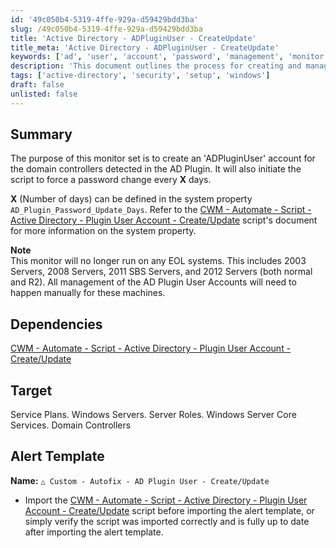 ```yaml
---
id: '49c050b4-5319-4ffe-929a-d59429bdd3ba'
slug: /49c050b4-5319-4ffe-929a-d59429bdd3ba
title: 'Active Directory - ADPluginUser - CreateUpdate'
title_meta: 'Active Directory - ADPluginUser - CreateUpdate'
keywords: ['ad', 'user', 'account', 'password', 'management', 'monitor']
description: 'This document outlines the process for creating and managing an ADPluginUser account for domain controllers detected in the AD Plugin. It details the script initiation for password changes, dependencies, and alert templates, while also addressing the limitations on EOL systems.'
tags: ['active-directory', 'security', 'setup', 'windows']
draft: false
unlisted: false
---
```


## Summary

The purpose of this monitor set is to create an 'ADPluginUser' account for the domain controllers detected in the AD Plugin. It will also initiate the script to force a password change every **X** days.

**X** (Number of days) can be defined in the system property `AD_Plugin_Password_Update_Days`. Refer to the [CWM - Automate - Script - Active Directory - Plugin User Account - Create/Update](/docs/ea1aca74-77ee-4387-91f2-57adb5822737) script's document for more information on the system property.

**Note**  
This monitor will no longer run on any EOL systems. This includes 2003 Servers, 2008 Servers, 2011 SBS Servers, and 2012 Servers (both normal and R2). All management of the AD Plugin User Accounts will need to happen manually for these machines.

## Dependencies

[CWM - Automate - Script - Active Directory - Plugin User Account - Create/Update](/docs/ea1aca74-77ee-4387-91f2-57adb5822737)

## Target

Service Plans. Windows Servers. Server Roles. Windows Server Core Services. Domain Controllers

## Alert Template

**Name:**  `△ Custom - Autofix - AD Plugin User - Create/Update`

- Import the [CWM - Automate - Script - Active Directory - Plugin User Account - Create/Update](/docs/ea1aca74-77ee-4387-91f2-57adb5822737) script before importing the alert template, or simply verify the script was imported correctly and is fully up to date after importing the alert template.

